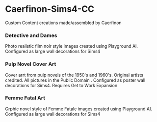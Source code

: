 # Caerfinon-Sims4-CC
Custom Content creations made/assembled by Caerfinon

### Detective and Dames
Photo realistic film noir style images created using Playground AI. Configured as large wall decorations for Sims4 

### Pulp Novel Cover Art
Cover arrt from pulp novels of the 1950's and 1960's. Original artists credited. All pictures in the Public Domain . Configured as poster wall decorations for Sims4. Requires Get to Work Expansion 

### Femme Fatal Art
Grphic novel style of Femme Fatale images created using Playground AI. Configured as large wall decorations for Sims4 

